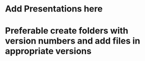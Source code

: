 # Add Presentations here
# Preferable create folders with version numbers and add files in appropriate versions